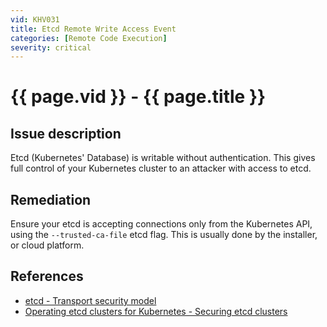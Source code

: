 ```yaml
---
vid: KHV031
title: Etcd Remote Write Access Event
categories: [Remote Code Execution]
severity: critical
---
```


# {{ page.vid }} - {{ page.title }}

## Issue description

Etcd (Kubernetes' Database) is writable without authentication. This gives full control of your Kubernetes cluster to an attacker with access to etcd.

## Remediation

Ensure your etcd is accepting connections only from the Kubernetes API, using the `--trusted-ca-file` etcd flag. This is usually done by the installer, or cloud platform. 

## References

- [etcd - Transport security model](https://etcd.io/docs/v3.4.0/op-guide/security/)
- [Operating etcd clusters for Kubernetes - Securing etcd clusters](https://kubernetes.io/docs/tasks/administer-cluster/configure-upgrade-etcd/#securing-etcd-clusters)